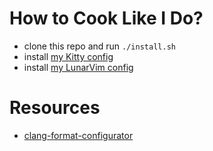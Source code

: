 # How to Cook Like I Do?

- clone this repo and run `./install.sh`
- install [my Kitty config](https://github.com/christopher-besch/kitty_like_me)
- install [my LunarVim config](https://github.com/christopher-besch/lvim_like_me)

# Resources

- [clang-format-configurator](https://zed0.co.uk/clang-format-configurator)

